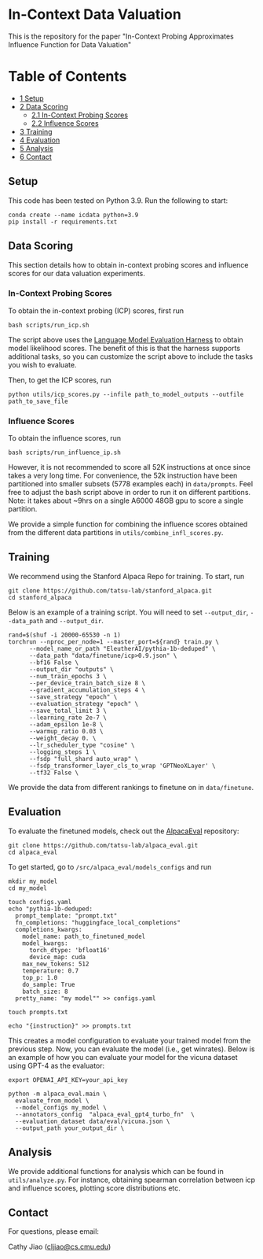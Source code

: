 # In-Context Data Valuation

This is the repository for the paper "In-Context Probing Approximates Influence Function for Data Valuation"

# Table of Contents
- [1 Setup](#setup)
- [2 Data Scoring](#data-scoring)
    - [2.1 In-Context Probing Scores](#in-context-probing-scores)
    - [2.2 Influence Scores](#in-context-probe-scores)
- [3 Training](#training)
- [4 Evaluation](#evaluation)
- [5 Analysis](#analysis)
- [6 Contact](#contact)

## Setup
This code has been tested on Python 3.9. Run the following to start:

```
conda create --name icdata python=3.9
pip install -r requirements.txt
```

## Data Scoring
This section details how to obtain in-context probing scores and influence scores for our data valuation experiments.

### In-Context Probing Scores
To obtain the in-context probing (ICP) scores, first run 

```
bash scripts/run_icp.sh
```

The script above uses the [Language Model Evaluation Harness](https://github.com/EleutherAI/lm-evaluation-harness) to obtain model likelihood scores. The benefit of this is that the harness supports additional tasks, so you can customize the script above to include the tasks you wish to evaluate.

Then, to get the ICP scores, run

```
python utils/icp_scores.py --infile path_to_model_outputs --outfile path_to_save_file
```

### Influence Scores

To obtain the influence scores, run 

```
bash scripts/run_influence_ip.sh
```

However, it is not recommended to score all 52K instructions at once since takes a very long time. For convenience, the 52k instruction have been partitioned into smaller subsets (5778 examples each) in ```data/prompts```. Feel free to adjust the bash script above in order to run it on different partitions. Note: it takes about ~9hrs on a single A6000 48GB gpu to score a single partition. 

We provide a simple function for combining the influence scores obtained from the different data partitions in ```utils/combine_infl_scores.py```.

## Training

We recommend using the Stanford Alpaca Repo for training. To start, run

```
git clone https://github.com/tatsu-lab/stanford_alpaca.git
cd stanford_alpaca
```

Below is an example of a training script. You will need to set ```--output_dir```, ```--data_path``` and ```--output_dir```.

```
rand=$(shuf -i 20000-65530 -n 1)
torchrun --nproc_per_node=1 --master_port=${rand} train.py \
      --model_name_or_path "EleutherAI/pythia-1b-deduped" \
      --data_path "data/finetune/icp>0.9.json" \
      --bf16 False \
      --output_dir "outputs" \
      --num_train_epochs 3 \
      --per_device_train_batch_size 8 \
      --gradient_accumulation_steps 4 \
      --save_strategy "epoch" \
      --evaluation_strategy "epoch" \
      --save_total_limit 3 \
      --learning_rate 2e-7 \
      --adam_epsilon 1e-8 \
      --warmup_ratio 0.03 \
      --weight_decay 0. \
      --lr_scheduler_type "cosine" \
      --logging_steps 1 \
      --fsdp "full_shard auto_wrap" \
      --fsdp_transformer_layer_cls_to_wrap 'GPTNeoXLayer' \
      --tf32 False \
```

We provide the data from different rankings to finetune on in ```data/finetune```.

## Evaluation
To evaluate the finetuned models, check out the [AlpacaEval](https://github.com/tatsu-lab/alpaca_eval) repository:

```
git clone https://github.com/tatsu-lab/alpaca_eval.git
cd alpaca_eval
```

To get started, go to ```/src/alpaca_eval/models_configs``` and run

```
mkdir my_model
cd my_model

touch configs.yaml
echo "pythia-1b-deduped:
  prompt_template: "prompt.txt"
  fn_completions: "huggingface_local_completions"
  completions_kwargs:
    model_name: path_to_finetuned_model
    model_kwargs:
      torch_dtype: 'bfloat16'
      device_map: cuda
    max_new_tokens: 512
    temperature: 0.7
    top_p: 1.0
    do_sample: True
    batch_size: 8
  pretty_name: "my model"" >> configs.yaml

touch prompts.txt

echo "{instruction}" >> prompts.txt
```

This creates a model configuration to evaluate your trained model from the previous step.
Now, you can evaluate the model (i.e., get winrates). Below is an example of how you can evaluate your model for the vicuna dataset using GPT-4 as the evaluator:

```
export OPENAI_API_KEY=your_api_key

python -m alpaca_eval.main \
  evaluate_from_model \
  --model_configs my_model \
  --annotators_config  "alpaca_eval_gpt4_turbo_fn"  \
  --evaluation_dataset data/eval/vicuna.json \
  --output_path your_output_dir \
```

## Analysis
We provide additional functions for analysis which can be found in ```utils/analyze.py```. For instance, obtaining spearman correlation between icp and influence scores, plotting score distributions etc. 

## Contact
For questions, please email:

Cathy Jiao (cljiao@cs.cmu.edu)